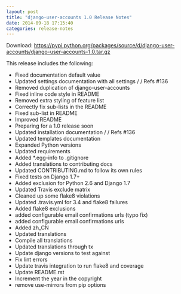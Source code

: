 ```yaml
---
layout: post
title: "django-user-accounts 1.0 Release Notes"
date: 2014-09-18 17:15:40
categories: release-notes
---
```


Download: <https://pypi.python.org/packages/source/d/django-user-accounts/django-user-accounts-1.0.tar.gz>

This release includes the following:

* Fixed documentation default value
* Updated settings documentation with all settings /  / Refs #136
* Removed duplication of django-user-accounts
* Fixed inline code style in README
* Removed extra styling of feature list
* Correctly fix sub-lists in the README
* Fixed sub-list in README
* Improved README
* Preparing for a 1.0 release soon
* Updated installation documentation /  / Refs #136
* Updated templates documentation
* Expanded Python versions
* Updated requirements
* Added *.egg-info to .gitignore
* Added translations to contributing docs
* Updated CONTRIBUTING.md to follow its own rules
* Fixed tests on Django 1.7+
* Added exclusion for Python 2.6 and Django 1.7
* Updated Travis exclude matrix
* Cleaned up some flake8 violations
* Updated .travis.yml for 3.4 and flake8 failures
* Added flake8 exclusions
* added configurable email confirmations urls (typo fix)
* added configurable email confirmations urls
* Added zh_CN
* Updated translations
* Compile all translations
* Updated translations through tx
* Update django versions to test against
* Fix lint errors
* Update travis integration to run flake8 and coverage
* Update README.rst
* Increment the year in the copyright
* remove use-mirrors from pip options
